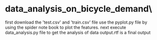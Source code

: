 # data_analysis_on_bicycle_demand\
first download the 'test.csv' and 'train.csv' file
use the pyplot.py file by using the spider note book to plot the features.
next execute data_analysis.py file to get the analysis of data
output.rtf is a final output
